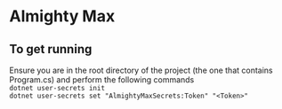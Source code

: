 ﻿# Almighty Max

## To get running
Ensure you are in the root directory of the project (the one that contains Program.cs) and perform the following commands
<br/>
```dotnet user-secrets init```
<br/>
```dotnet user-secrets set "AlmightyMaxSecrets:Token" "<Token>"```
